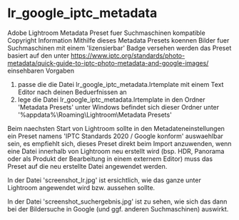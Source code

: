 # lr_google_iptc_metadata
Adobe Lightroom Metadata Preset fuer Suchmaschinen kompatible Copyright Information
Mithilfe dieses Metadata Presets koennen Bilder fuer Suchmaschinen mit einem 'lizensierbar' Badge versehen werden
das Preset basiert auf den unter https://www.iptc.org/standards/photo-metadata/quick-guide-to-iptc-photo-metadata-and-google-images/ einsehbaren Vorgaben

1. passe die  die Datei lr_google_iptc_metadata.lrtemplate mit einem Text Editor nach deinen Beduerfnissen an
2. lege die Datei lr_google_iptc_metadata.lrtemplate in den Ordner 'Metadata Presets'
   unter Windows befindet sich dieser Ordner unter '%appdata%\Roaming\Lightroom\Metadata Presets'

Beim naechsten Start von Lightroom sollte in den Metadateneinstellungen ein Preset namens 'IPTC Standards 2020 / Google konform' auswaehlbar sein, es empfiehlt sich, dieses Preset direkt beim Import anzuwenden, wenn eine Datei innerhalb von Lightroom neu erstellt wird (bsp. HDR, Panorama oder als Produkt der Bearbeitung in einem externem Editor) muss das Preset auf die neu erstellte Datei angewendet werden.

In der Datei 'screenshot_lr.jpg' ist ersichtlich, wie das ganze unter Lightroom angewendet wird bzw. aussehen sollte.

In der Datei 'screenshot_suchergebnis.jpg' ist zu sehen, wie sich das dann bei der Bildersuche in Google (und ggf. anderen Suchmaschinen) auswirkt.

